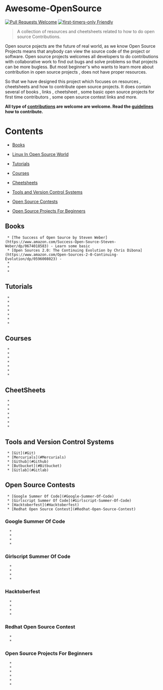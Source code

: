 # Awesome-OpenSource
[![Pull Requests Welcome](https://img.shields.io/badge/PRs-welcome-brightgreen.svg?style=flat)](http://makeapullrequest.com)
[![first-timers-only Friendly](https://img.shields.io/badge/first--timers--only-friendly-blue.svg)](http://www.firsttimersonly.com/)
> A collection of resources and cheetsheets related to how to do open source Contributions.

Open source pojects are the future of real world, as we know Open Source Projects means that anybody can view the source code of the project or software. Open source projects welcomes all developers to do contributions with collaborative work to find out bugs and solve problems so that projects can be more bugless.
But most beginner's who wants to learn more about contribution in open source projects ,  does not have proper resources. 

So that we have designed this project which focuses on resources , cheetsheets and how to contribute open source projects. It does contain several of books , links , cheetsheet , some basic open source projects for first time contributors , some open source contest links and more.

**All type of [contributions](CONTRIBUTING.md) are welcome  are welcome. Read the [guidelines](CONTRIBUTING.md) how to contribute.**

# **Contents**
  
* [Books](#Books)

* [Linux In Open Source World](#Linux-In-Open-Source-World)
  
* [Tutorials](#Tutorials)
  
* [Courses](#Courses)
  
* [Cheetsheets](#Cheetsheets)
    
* [Tools and Version Control Systems](#Tools-and-Version-Control-Systems)

* [Open Source Contests](#Open-Source-Contests)

* [Open Source Projects For Beginners](#Open-Source-Projects-For-Beginners)


## **Books**
     * [The Success of Open Source by Steven Weber](https://www.amazon.com/Success-Open-Source-Steven-Weber/dp/0674018583) - Learn some basic
     * [Open Sources 2.0: The Continuing Evolution by Chris Dibona](https://www.amazon.com/Open-Sources-2-0-Continuing-Evolution/dp/0596008023) - 
     *
     *
     *


## **Tutorials**
     *
     *
     *
     *
     *
     *
     *


## **Courses**
     *
     *
     *
     *
     *
     *
     *


## **CheetSheets** 
     * 
     * 
     *
     *
     *
     *
     *


## **Tools and Version Control Systems**
     * [Git](#Git)
     * [Mercurials](#Mercurials)
     * [Github](#Github)
     * [Butbucket](#Bitbucket)
     * [Gitlab](#Gitlab)





## **Open Source Contests**
     * [Google Summer Of Code](#Google-Summer-Of-Code)
     * [Girlscript Summer Of Code](#Girlscript-Summer-Of-Code)
     * [Hacktoberfest](#Hacktoberfest)
     * [Redhat Open Source Contest](#Redhat-Open-Source-Contest)

### **Google Summer Of Code**
      * 
      *
      *
      *

### **Girlscript Summer Of Code**
      *
      *
      *
      *

### **Hacktoberfest**
      *
      *
      *
      *

### **Redhat Open Source Contest**
      *
      *







### **Open Source Projects For Beginners**
      *
      * 
      *
      *
      *
      *
